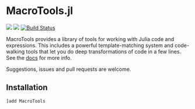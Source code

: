 # MacroTools.jl

[![](https://img.shields.io/badge/docs-dev-blue.svg)](https://fluxml.github.io/MacroTools.jl/dev)
[![](https://img.shields.io/badge/docs-stable-blue.svg)](https://fluxml.github.io/MacroTools.jl/stable)
[![Build Status](https://github.com/FluxML/MacroTools.jl/actions/workflows/CI.yml/badge.svg)](https://github.com/FluxML/MacroTools.jl/actions/workflows/CI.yml)

MacroTools provides a library of tools for working with Julia code and expressions. This includes a powerful template-matching system and code-walking tools that let you do deep transformations of code in a few lines. See the [docs](https://fluxml.github.io/MacroTools.jl/) for more info.

Suggestions, issues and pull requests are welcome.

## Installation

```julia
]add MacroTools
```

